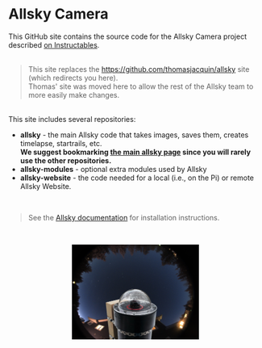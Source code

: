 # Allsky Camera

This GitHub site contains the source code for the Allsky Camera project described [on Instructables](http://www.instructables.com/id/Wireless-All-Sky-Camera/).
&nbsp;  
&nbsp;   
> This site replaces the https://github.com/thomasjacquin/allsky site (which redirects you here).<br>Thomas' site was moved here to allow the rest of the Allsky team to more easily make changes.

&nbsp;   
This site includes several repositories:
*  **allsky** - the main Allsky code that takes images, saves them, creates timelapse, startrails, etc.<br>**We suggest bookmarking [the main allsky page](https://github.com/AllskyTeam/allsky) since you will rarely use the other repositories.**
*  **allsky-modules** - optional extra modules used by Allsky
*  **allsky-website** - the code needed for a local (i.e., on the Pi) or remote Allsky Website.

&nbsp;
> See the [Allsky documentation](https://htmlpreview.github.io/?https://raw.githubusercontent.com/AllskyTeam/allsky/master/html/documentation/index.html) for installation instructions.

&nbsp;
<p align="center">
<img src="https://github.com/AllskyTeam/allsky/blob/master/assets/allsky_camera.png" width="50%" title="Example of an allsky camera">
</p>
